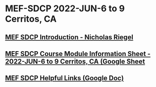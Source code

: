 #  MEF-SDCP 2022-JUN-6 to 9 Cerritos, CA

## [MEF SDCP Introduction - Nicholas Riegel](https://docs.google.com/presentation/d/1dDd9z5g9wYJKA0nkQ3nePmTewDzV1EeT4feaJpl1iT0/edit?usp=sharing)

## [MEF SDCP Course Module Information Sheet - 2022-JUN-6 to 9 Cerritos, CA (Google Sheet](https://docs.google.com/spreadsheets/d/1YuI8M9HvXJDDUVRCFr00_2wqQg--9YWjB_wxP-VcC7U/edit?usp=sharing)

## [MEF SDCP Helpful Links (Google Doc)](https://docs.google.com/document/d/1CEhzOy3CoO7A5GLpZ-TgOyks7mE6EZ4iq-6ft3hRnw0/edit?usp=sharing)
